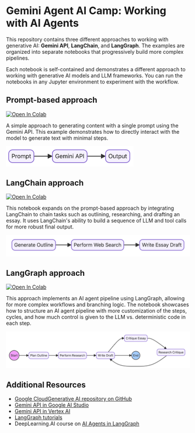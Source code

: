 # Gemini Agent AI Camp: Working with AI Agents

This repository contains three different approaches to working with generative AI: **Gemini API**, **LangChain**, and **LangGraph**. The examples are organized into separate notebooks that progressively build more complex pipelines.

Each notebook is self-contained and demonstrates a different approach to working with generative AI models and LLM frameworks. You can run the notebooks in any Jupyter environment to experiment with the workflow.

## Prompt-based approach

<a target="_blank" href="https://colab.research.google.com/github/koverholt/gemini-agent-ai-camp/blob/main/1-prompt-essay/prompt-essay.ipynb">
  <img src="https://colab.research.google.com/assets/colab-badge.svg" alt="Open In Colab"/>
</a>

A simple approach to generating content with a single prompt using the Gemini API. This example demonstrates how to directly interact with the model to generate text with minimal steps.

<img src="images/1-prompt-essay.png" width="350px">

## LangChain approach

<a target="_blank" href="https://colab.research.google.com/github/koverholt/gemini-agent-ai-camp/blob/main/2-langchain-essay/langchain-essay.ipynb">
  <img src="https://colab.research.google.com/assets/colab-badge.svg" alt="Open In Colab"/>
</a>

This notebook expands on the prompt-based approach by integrating LangChain to chain tasks such as outlining, researching, and drafting an essay. It uses LangChain's ability to build a sequence of LLM and tool calls for more robust final output.

<img src="images/2-langchain-essay.png" width="550px">

## LangGraph approach

<a target="_blank" href="https://colab.research.google.com/github/koverholt/gemini-agent-ai-camp/blob/main/3-langgraph-essay/langgraph-essay.ipynb">
  <img src="https://colab.research.google.com/assets/colab-badge.svg" alt="Open In Colab"/>
</a>

This approach implements an AI agent pipeline using LangGraph, allowing for more complex workflows and branching logic. The notebook showcases how to structure an AI agent pipeline with more customization of the steps, cycles, and how much control is given to the LLM vs. deterministic code in each step.

<img src="images/3-langgraph-essay.png" width="900px">

## Additional Resources

- [Google CloudGenerative AI repository on GitHub](https://github.com/GoogleCloudPlatform/generative-ai/)
- [Gemini API in Google AI Studio](https://ai.google.dev/gemini-api/docs)
- [Gemini API in Vertex AI](https://cloud.google.com/vertex-ai/generative-ai/docs/multimodal/overview)
- [LangGraph tutorials](https://langchain-ai.github.io/langgraph/tutorials/)
- DeepLearning.AI course on [AI Agents in LangGraph](https://www.deeplearning.ai/short-courses/ai-agents-in-langgraph/)
